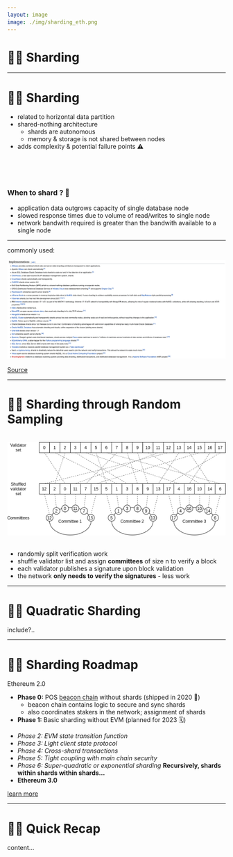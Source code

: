 ```yaml
---
layout: image
image: ./img/sharding_eth.png
---
```


# 🏃🏻 Sharding


---

# 🏃🏻 Sharding
- related to horizontal data partition
- shared-nothing architecture
	* shards are autonomous
  	* memory & storage is not shared between nodes 
- adds complexity & potential failure points ⚠️


<br>
<br>
<br>


### When to shard ? 🧐

- application data outgrows capacity of single database node
- slowed response times due to volume of read/writes to single node
- network bandwith required is greater than the bandwith available to a single node

<!--
![illustrations](/img/horizontal_partitioning.png)
-->


---

commonly used: 

<img src="/img/sharding_implementations.png" class=" rounded" />

[Source](https://en.wikipedia.org/wiki/Shard_(database_architecture)#Implementations)


---

# 🏃🏻 Sharding through Random Sampling

<br>
<div class="container mx-auto flex flex-row justify-center">
  <img src="/img/sharding_committees.png" class="bg-white p-2 rounded" />
</div>
<br>

- randomly split verification work
- shuffle validator list and assign **committees** of size n to verify a block
- each validator publishes a signature upon block validation
- the network **only needs to verify the signatures** - less work

---
# 🏃🏻 Quadratic Sharding
include?..


---

# 🏃🏻 Sharding Roadmap
Ethereum 2.0
- **Phase 0:** POS [beacon chain](https://ethereum.org/en/upgrades/beacon-chain/) without shards (shipped in 2020 🚀)
  * beacon chain contains logic to secure and sync shards
  * also coordinates stakers in the network; assignment of shards 
- **Phase 1:** Basic sharding without EVM (planned for 2023 🗓)

<v-click>

- *Phase 2: EVM state transition function*
- *Phase 3: Light client state protocol*
- *Phase 4: Cross-shard transactions*
- *Phase 5: Tight coupling with main chain security*
- *Phase 6: Super-quadratic or exponential sharding* **Recursively, shards within shards within shards…**
- **Ethereum 3.0**

[learn more](https://eth.wiki/sharding/sharding-roadmap)

</v-click>

<!--
# beacon chain
- contains logic for keeping shards secure and synced
- assigns stakers to shards they need to work on
- facilitates cross-shard communications

# Phase 1
- Blobs are collated in shards (w/o transactions)
- transactions need EVM
-->


---
# 🏃🏻 Quick Recap

content...